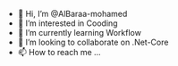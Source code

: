 - 👋 Hi, I’m @AlBaraa-mohamed
- 👀 I’m interested in Cooding
- 🌱 I’m currently learning Workflow
- 💞️ I’m looking to collaborate on .Net-Core
- 📫 How to reach me ...

<!---
AlBaraa-mohamed/AlBaraa-mohamed is a ✨ special ✨ repository because its `README.md` (this file) appears on your GitHub profile.
You can click the Preview link to take a look at your changes.
--->

